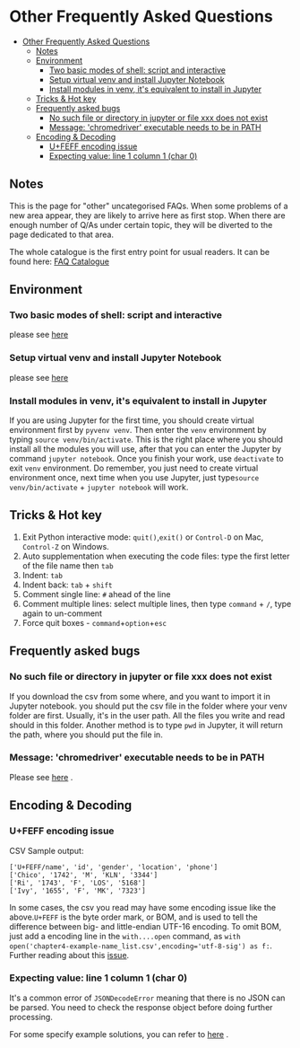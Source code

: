 # Other Frequently Asked Questions

<!-- TOC -->

- [Other Frequently Asked Questions](#other-frequently-asked-questions)
    - [Notes](#notes)
    - [Environment](#environment)
        - [Two basic modes of shell: script and interactive](#two-basic-modes-of-shell-script-and-interactive)
        - [Setup virtual venv and install Jupyter Notebook](#setup-virtual-venv-and-install-jupyter-notebook)
        - [Install modules in venv, it's equivalent to install in Jupyter](#install-modules-in-venv-its-equivalent-to-install-in-jupyter)
    - [Tricks & Hot key](#tricks--hot-key)
    - [Frequently asked bugs](#frequently-asked-bugs)
        - [No such file or directory in jupyter or file xxx does not exist](#no-such-file-or-directory-in-jupyter-or-file-xxx-does-not-exist)
        - [Message: 'chromedriver' executable needs to be in PATH](#message-chromedriver-executable-needs-to-be-in-path)
    - [Encoding & Decoding](#encoding--decoding)
        - [U+FEFF encoding issue](#ufeff-encoding-issue)
        - [Expecting value: line 1 column 1 (char 0)](#expecting-value-line-1-column-1-char-0)

<!-- /TOC -->

## Notes

This is the page for "other" uncategorised FAQs. When some problems of a new area appear, they are likely to arrive here as first stop. When there are enough number of Q/As under certain topic, they will be diverted to the page dedicated to that area.

The whole catalogue is the first entry point for usual readers. It can be found here: [FAQ Catalogue](README.md#faq-catalogue)

## Environment

### Two basic modes of shell: script and interactive

please see [here](notes-week-02.md#two-basic-modes-script-and-interactive)

<!-- TODO: what does this mean? of shell or of Python? -->

### Setup virtual venv and install Jupyter Notebook

please see [here](https://github.com/hupili/python-for-data-and-media-communication-gitbook/blob/master/notes-week-04.md#setup-virtualenv-and-install-jupyter-notebook)

<!-- TODO: notes-week-04.md repeats with module-jupyter.md. Our strategy is to keep the weekly notes simple and direct. We only give the one-right-way-to-do-something in the weekly notes. If the readers meet problems, they can find detailed instructions in the FAQ page -->

### Install modules in venv, it's equivalent to install in Jupyter

If you are using Jupyter for the first time, you should create virtual environment first by `pyvenv venv`. Then enter the `venv` environment by typing `source venv/bin/activate`. This is the right place where you should install all the modules you will use, after that you can enter the Jupyter by command `jupyter notebook`. Once you finish your work, use `deactivate` to exit `venv` environment. Do remember, you just need to create virtual environment once, next time when you use Jupyter, just type`source venv/bin/activate` + `jupyter notebook` will work.

## Tricks & Hot key

1. Exit Python interactive mode: `quit()`,`exit()` or `Control-D` on Mac, `Control-Z` on Windows.
2. Auto supplementation when executing the code files: type the first letter of the file name then `tab`
3. Indent: `tab`
4. Indent back: `tab` + `shift`
5. Comment single line: `#` ahead of the line
6. Comment multiple lines: select multiple lines, then type `command` + `/`, type again to un-comment
7. Force quit boxes - `command`+`option`+`esc`

## Frequently asked bugs

### No such file or directory in jupyter or file xxx does not exist

If you download the csv from some where, and you want to import it in Jupyter notebook. you should put the csv file in the folder where your venv folder are first. Usually, it's in the user path. All the files you write and read should in this folder. Another method is to type `pwd` in Jupyter, it will return the path, where you should put the file in.

### Message: 'chromedriver' executable needs to be in PATH

Please see [here](https://github.com/hupili/python-for-data-and-media-communication-gitbook/blob/master/notes-week-06.md#drivers) .

<!-- TODO: module-selenium.md -->

## Encoding & Decoding

### U+FEFF encoding issue

CSV Sample output:

```text
['U+FEFF/name', 'id', 'gender', 'location', 'phone']
['Chico', '1742', 'M', 'KLN', '3344']
['Ri', '1743', 'F', 'LOS', '5168']
['Ivy', '1655', 'F', 'MK', '7323']
```

In some cases, the csv you read may have some encoding issue like the above.`U+FEFF` is the byte order mark, or BOM, and is used to tell the difference between big- and little-endian UTF-16 encoding. To omit BOM, just add a encoding line in the `with....open` command, as `with open('chapter4-example-name_list.csv',encoding='utf-8-sig') as f:`. Further reading about this [issue](https://stackoverflow.com/questions/17912307/u-ufeff-in-python-string).

### Expecting value: line 1 column 1 (char 0)

It's a common error of `JSONDecodeError` meaning that there is no JSON can be parsed. You need to check the response object before doing further processing.

For some specify example solutions, you can refer to [here](https://stackoverflow.com/questions/16573332/jsondecodeerror-expecting-value-line-1-column-1-char-0) .

<!-- TODO: This is not necessarily caused by encoding problem. sometimes malformed JSON format will also cause the problem. Try to bring up a concrete case. What did you send to the JSON decoder when the error arises? -->

